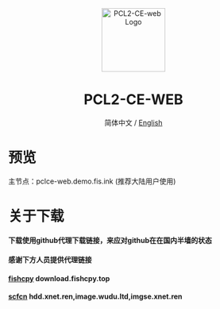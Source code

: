 <div align="center">

<img src="https://cdn.fishcpy.top/img/2025/04/06/67f245809f816.png" width="128" height="128" alt="PCL2-CE-web Logo">

# PCL2-CE-WEB<br>
简体中文 / [English](./README_EN.md)

</div>

# 预览
主节点：pclce-web.demo.fis.ink (推荐大陆用户使用)<br>

# 关于下载

#### 下载使用github代理下载链接，来应对github在在国内半墙的状态<br>
#### 感谢下方人员提供代理链接
#### [fishcpy](https://github.com/fishcpy) download.fishcpy.top
#### [scfcn](https://github.com/scfcn) hdd.xnet.ren,image.wudu.ltd,imgse.xnet.ren
